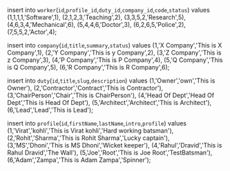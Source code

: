 insert  into `worker`(`id`,`profile_id`,`duty_id`,`company_id`,`code`,`status`) values 
(1,1,1,1,'Software',1),
(2,1,2,3,'Teaching',2),
(3,3,5,2,'Research',5),
(4,6,3,4,'Mechanical',6),
(5,4,4,6,'Doctor',3),
(6,2,6,5,'Police',2),
(7,5,5,2,'Actor',4);

insert  into `company`(`id`,`title`,`summary`,`status`) values 
(1,'X Company','This is X Company',1),
(2,'Y Company','This is y Company',2),
(3,'Z Company','This is z Company',3),
(4,'P Company','This is P Company',4),
(5,'Q Company','This is Q Company',5),
(6,'R Company','This is R Company',6);

insert  into `duty`(`id`,`title`,`slug`,`description`) values 
(1,'Owner','own','This is Owner'),
(2,'Contractor','Contract','This is Contractor'),
(3,'ChairPerson','Chair','This is ChairPerson'),
(4,'Head Of Dept','Head Of Dept','This is Head Of Dept'),
(5,'Architect','Architect','This is Architect'),
(6,'Lead','Lead','This is Lead');

insert  into `profile`(`id`,`firstName`,`lastName`,`intro`,`profile`) values 
(1,'Virat','kohli','This is Virat kohli','Hard working batsman'),
(2,'Rohit','Sharma','This is Rohit Sharma','Lucky captain'),
(3,'MS','Dhoni','This is MS Dhoni','Wicket keeper'),
(4,'Rahul','Dravid','This is Rahul Dravid','The Wall'),
(5,'Joe','Root','This is Joe Root','TestBatsman'),
(6,'Adam','Zampa','This is Adam Zampa','Spinner');